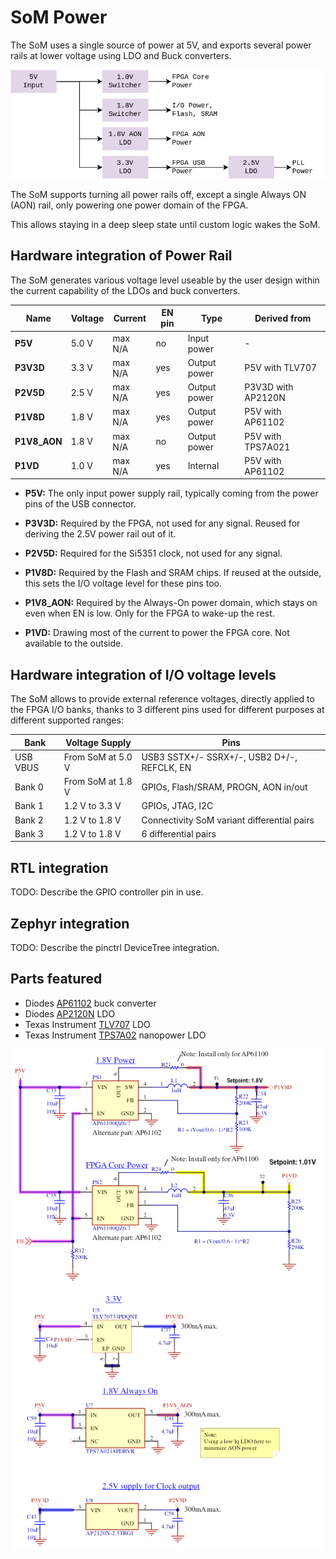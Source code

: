 # SoM Power

The SoM uses a single source of power at 5V, and exports several power rails
at lower voltage using LDO and Buck converters.

![](images/som_power_architecture.drawio.png)

The SoM supports turning all power rails off, except a single Always ON (AON)
rail, only powering one power domain of the FPGA.

This allows staying in a deep sleep state until custom logic wakes the SoM.


## Hardware integration of Power Rail

The SoM generates various voltage level useable by the user design within the
current capability of the LDOs and buck converters.

| Name         | Voltage   | Current | EN pin | Type         | Derived from       |
| ------------ | --------- | ------- | ------ | ------------ | ------------------ |
| **P5V**      | 5.0 V     | max N/A | no     | Input power  | -                  |
| **P3V3D**    | 3.3 V     | max N/A | yes    | Output power | P5V with TLV707    |
| **P2V5D**    | 2.5 V     | max N/A | yes    | Output power | P3V3D with AP2120N |
| **P1V8D**    | 1.8 V     | max N/A | yes    | Output power | P5V with AP61102   |
| **P1V8_AON** | 1.8 V     | max N/A | no     | Output power | P5V with TPS7A021  |
| **P1VD**     | 1.0 V     | max N/A | yes    | Internal     | P5V with AP61102   |

- **P5V:**
  The only input power supply rail, typically coming from the power pins
  of the USB connector.

- **P3V3D:**
  Required by the FPGA, not used for any signal.
  Reused for deriving the 2.5V power rail out of it.

- **P2V5D:**
  Required for the Si5351 clock, not used for any signal.

- **P1V8D:**
  Required by the Flash and SRAM chips.
  If reused at the outside, this sets the I/O voltage level for these pins too.

- **P1V8_AON:**
  Required by the Always-On power domain, which stays on even when EN is low.
  Only for the FPGA to wake-up the rest.

- **P1VD:**
  Drawing most of the current to power the FPGA core.
  Not available to the outside.


## Hardware integration of I/O voltage levels

The SoM allows to provide external reference voltages, directly applied to the
FPGA I/O banks, thanks to 3 different pins used for different purposes at
different supported ranges:

| Bank      | Voltage Supply    | Pins                                        |
| --------- | ----------------- | ------------------------------------------- |
| USB VBUS  | From SoM at 5.0 V | USB3 SSTX+/- SSRX+/-, USB2 D+/-, REFCLK, EN |
| Bank 0    | From SoM at 1.8 V | GPIOs, Flash/SRAM, PROGN, AON in/out        |
| Bank 1    | 1.2 V to 3.3 V    | GPIOs, JTAG, I2C                            |
| Bank 2    | 1.2 V to 1.8 V    | Connectivity SoM variant differential pairs |
| Bank 3    | 1.2 V to 1.8 V    | 6 differential pairs                        |


## RTL integration

TODO: Describe the GPIO controller pin in use.


## Zephyr integration

TODO: Describe the pinctrl DeviceTree integration.


## Parts featured

- Diodes [AP61102](https://www.diodes.com/assets/Datasheets/AP61100-AP61102.pdf) buck converter
- Diodes [AP2120N](https://www.diodes.com/assets/Datasheets/AP2120.pdf) LDO
- Texas Instrument [TLV707](https://www.ti.com/lit/ds/symlink/tlv707.pdf) LDO
- Texas Instrument [TPS7A02](https://www.ti.com/lit/ds/symlink/tps7a02.pdf) nanopower LDO

![](images/som_power_schematic.png)
